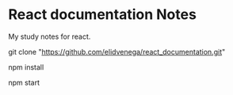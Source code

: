 # React documentation Notes

My study notes for react.

git clone "https://github.com/elidvenega/react_documentation.git"

npm install

npm start

